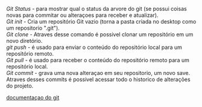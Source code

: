 *Git Status* - para mostrar qual o status da arvore do git (se possui coisas novas para commitar ou alteraçoes para receber e atualizar).<br>
*Git init* - Cria um repositório Git vazio (torna a pasta criada no desktop como um repositorio ".git").<br>
*Git clone* - Atraves desse comando é possivel clonar um repositório em um novo diretório.<br>
*git push* - é usado para enviar o conteúdo do repositório local para um repositório remoto.<br>
*Git pull* - é usado para receber o conteúdo do repositório remoto para um repositório local.<br>
*Git commit* - grava uma nova alteraçao em seu repositorio, um novo save. Atraves desses commits é possivel acessar todo o historico de alterações do projeto.

[documentaçao do git](https://git-scm.com/doc)